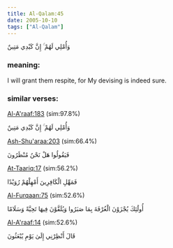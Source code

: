 ```yaml
---
title: Al-Qalam:45
date: 2005-10-10
tags: ["Al-Qalam"]
---
```

وَأُمْلِي لَهُمْ ۚ إِنَّ كَيْدِي مَتِينٌ
### meaning: 
I will grant them respite, for My devising is indeed sure.
### similar verses: 

[Al-A'raaf:183](/7/183) (sim:97.8%)

وَأُمْلِي لَهُمْ ۚ إِنَّ كَيْدِي مَتِينٌ

[Ash-Shu'araa:203](/26/203) (sim:66.4%)

فَيَقُولُوا هَلْ نَحْنُ مُنْظَرُونَ

[At-Taariq:17](/86/17) (sim:56.2%)

فَمَهِّلِ الْكَافِرِينَ أَمْهِلْهُمْ رُوَيْدًا

[Al-Furqaan:75](/25/75) (sim:52.6%)

أُولَٰئِكَ يُجْزَوْنَ الْغُرْفَةَ بِمَا صَبَرُوا وَيُلَقَّوْنَ فِيهَا تَحِيَّةً وَسَلَامًا

[Al-A'raaf:14](/7/14) (sim:52.6%)

قَالَ أَنْظِرْنِي إِلَىٰ يَوْمِ يُبْعَثُونَ
